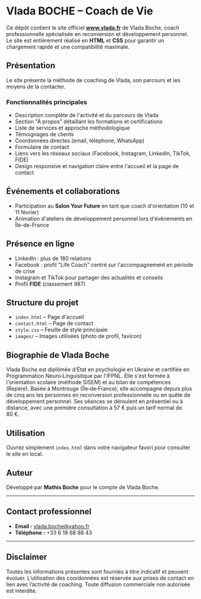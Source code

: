 # Vlada BOCHE – Coach de Vie

Ce dépôt contient le site officiel **www.vlada.fr** de Vlada Boche, coach professionnelle spécialisée en reconversion et développement personnel. Le site est entièrement réalisé en **HTML** et **CSS** pour garantir un chargement rapide et une compatibilité maximale.

## Présentation

Le site présente la méthode de coaching de Vlada, son parcours et les moyens de la contacter.

### Fonctionnalités principales

- Description complète de l'activité et du parcours de Vlada
- Section "À propos" détaillant les formations et certifications
- Liste de services et approche méthodologique
- Témoignages de clients
- Coordonnées directes (email, téléphone, WhatsApp)
- Formulaire de contact
- Liens vers les réseaux sociaux (Facebook, Instagram, LinkedIn, TikTok, FIDE)
- Design responsive et navigation claire entre l'accueil et la page de contact

## Événements et collaborations

- Participation au **Salon Your Future** en tant que coach d'orientation (10 et 11 février)
- Animation d'ateliers de développement personnel lors d'événements en Île-de-France

## Présence en ligne

- LinkedIn&nbsp;: plus de 180 relations
- Facebook&nbsp;: profil "Life Coach" centré sur l'accompagnement en période de crise
- Instagram et TikTok pour partager des actualités et conseils
- Profil **FIDE** (classement 987)

## Structure du projet

- `index.html` – Page d'accueil
- `contact.html` – Page de contact
- `style.css` – Feuille de style principale
- `images/` – Images utilisées (photo de profil, favicon)

## Biographie de Vlada Boche

Vlada Boche est diplômée d'État en psychologie en Ukraine et certifiée en Programmation Neuro‑Linguistique par l'IFPNL. Elle s'est formée à l'orientation scolaire (méthode SISEM) et au bilan de compétences (Repère). Basée à Montrouge (Île‑de‑France), elle accompagne depuis plus de cinq ans les personnes en reconversion professionnelle ou en quête de développement personnel. Ses séances se déroulent en présentiel ou à distance, avec une première consultation à 57 € puis un tarif normal de 80 €.

## Utilisation

Ouvrez simplement `index.html` dans votre navigateur favori pour consulter le site en local.

## Auteur

Développé par **Mathis Boche** pour le compte de Vlada Boche.

---

## Contact professionnel

- **Email :** vlada.boche@yahoo.fr
- **Téléphone :** +33 6 18 68 88 43

---

## Disclaimer

Toutes les informations présentes sont fournies à titre indicatif et peuvent évoluer. L’utilisation des coordonnées est réservée aux prises de contact en lien avec l’activité de coaching. Toute diffusion commerciale non autorisée est interdite.
